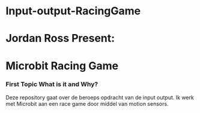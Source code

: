# Input-output-RacingGame
# Jordan Ross Present:
# Microbit Racing Game
### First Topic What is it and Why?
Deze repository gaat over de beroeps opdracht van de input output. Ik werk met Microbit aan een race game door middel van motion sensors.
